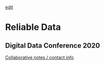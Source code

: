 [edit](https://github.com/bio-guoda/bio-guoda.github.io/blob/master/reliable-data.md)

# Reliable Data
## Digital Data Conference 2020 

[Collaborative notes / contact info](https://docs.google.com/document/d/1mj9lMymfUbxxcXzG9rF6J_U0p1W_3u-aUGb6hNqf9ec/edit)





